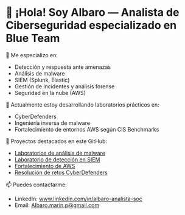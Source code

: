 # 👋 ¡Hola! Soy Albaro — Analista de Ciberseguridad especializado en Blue Team

🎯 Me especializo en:
- Detección y respuesta ante amenazas
- Análisis de malware
- SIEM (Splunk, Elastic)
- Gestión de incidentes y análisis forense
- Seguridad en la nube (AWS)

🔐 Actualmente estoy desarrollando laboratorios prácticos en:
- CyberDefenders
- Ingeniería inversa de malware
- Fortalecimiento de entornos AWS según CIS Benchmarks

📂 Proyectos destacados en este GitHub:
-  [Laboratorios de análisis de malware](https://github.com/tu_usuario/malware-analysis)
-  [Laboratorio de detección en SIEM](https://github.com/tu_usuario/SIEM-detection-lab)
-  [Fortalecimiento de AWS](https://github.com/tu_usuario/aws-hardening-script)
-  [Resolución de retos CyberDefenders](https://github.com/tu_usuario/cyberdefenders-writeups)

📫 Puedes contactarme:  
- LinkedIn: www.linkedin.com/in/albaro-analista-soc
- Email: Albaro.marin.p@gmail.com
